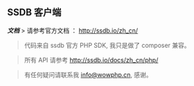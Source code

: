 ## SSDB 客户端

***文档*** > 请参考官方文档 ： http://ssdb.io/zh_cn/

> 代码来自 ssdb 官方 PHP SDK, 我只是做了 composer 兼容。

> 所有 API 请参考 http://ssdb.io/docs/zh_cn/php/

> 有任何疑问请联系我 info@wowphp.cn, 感谢。